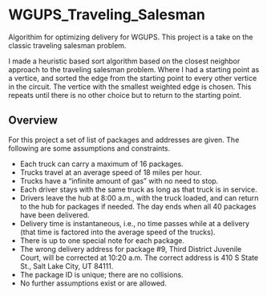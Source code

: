 # WGUPS_Traveling_Salesman
Algorithim for optimizing delivery for WGUPS. This project is a take on the classic traveling salesman problem. 

I made a heuristic based sort algorithm based on the closest neighbor approach to the traveling salesman problem. Where I had a starting point as a vertice, and sorted the edge from the starting point to every other vertice in the circuit. The vertice with the smallest weighted edge is chosen. This repeats until there is no other choice but to return to the starting point.
 
 ## Overview
For this project a set of list of packages and addresses are given. The following are some assumptions and constraints.

* Each truck can carry a maximum of 16 packages.
* Trucks travel at an average speed of 18 miles per hour.
* Trucks have a “infinite amount of gas” with no need to stop.
* Each driver stays with the same truck as long as that truck is in service.
* Drivers leave the hub at 8:00 a.m., with the truck loaded, and can return to the hub for packages if needed. The day ends when all 40 packages have been delivered.
* Delivery time is instantaneous, i.e., no time passes while at a delivery (that time is factored into the average speed of the trucks).
* There is up to one special note for each package.
* The wrong delivery address for package #9, Third District Juvenile Court, will be corrected at 10:20 a.m. The correct address is 410 S State St., Salt Lake City, UT 84111.
* The package ID is unique; there are no collisions.
* No further assumptions exist or are allowed.


